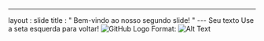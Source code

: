 ---
 layout : slide 
title : " Bem-vindo ao nosso segundo slide! " 
--- Seu texto Use a seta esquerda para voltar!
![GitHub Logo](/images/logo.png)
Format: ![Alt Text](url)
